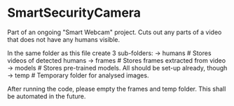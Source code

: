 # SmartSecurityCamera
Part of an ongoing "Smart Webcam" project.
Cuts out any parts of a video that does not have any humans visible.

In the same folder as this file create 3 sub-folders:
    -> humans   # Stores videos of detected humans
    -> frames   # Stores frames extracted from video
    -> models   # Stores pre-trained models. All should be set-up already, though
    -> temp     # Temporary folder for analysed images.
    
After running the code, please empty the frames and temp folder. This shall be automated in the future.
